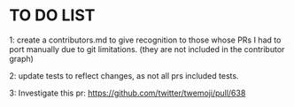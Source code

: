 # TO DO LIST

1: create a contributors.md to give recognition to those whose PRs I had to port manually due to git limitations. (they are not included in the contributor graph)

2: update tests to reflect changes, as not all prs included tests.

3: Investigate this pr: <https://github.com/twitter/twemoji/pull/638>